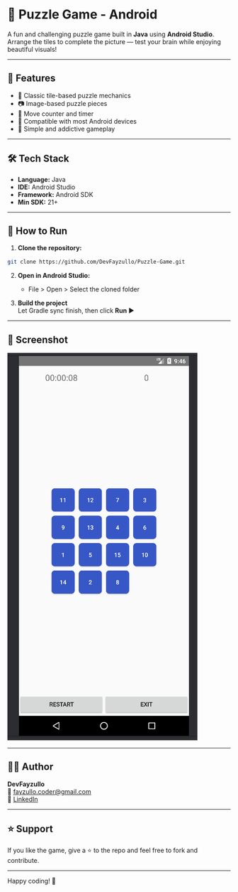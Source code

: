 # 🧩 Puzzle Game - Android

A fun and challenging puzzle game built in **Java** using **Android Studio**. Arrange the tiles to complete the picture — test your brain while enjoying beautiful visuals!

---

## 📱 Features

- 🧠 Classic tile-based puzzle mechanics  
- 📷 Image-based puzzle pieces  
- 🏁 Move counter and timer  
- 📲 Compatible with most Android devices  
- 🎯 Simple and addictive gameplay  

---

## 🛠 Tech Stack

- **Language:** Java  
- **IDE:** Android Studio  
- **Framework:** Android SDK  
- **Min SDK:** 21+

---

## 🚀 How to Run

1. **Clone the repository:**

```bash
git clone https://github.com/DevFayzullo/Puzzle-Game.git
```

2. **Open in Android Studio:**

   - File > Open > Select the cloned folder

3. **Build the project**  
   Let Gradle sync finish, then click **Run** ▶️

---

## 📸 Screenshot

![Puzzle Game Screenshot](screenshot.png)


---

## 🙋‍♂️ Author

**DevFayzullo**  
📧 fayzullo.coder@gmail.com  
🔗 [LinkedIn](https://www.linkedin.com/in/fayzullo-dev)

---

## ⭐ Support

If you like the game, give a ⭐ to the repo and feel free to fork and contribute.

---

Happy coding! 🚀
